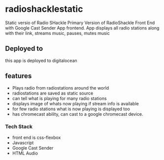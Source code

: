# radioshacklestatic
Static versio of Radio SHackle
Primary Version of RadioShackle Front End with Google Cast Sender App frontend. App displays all radio stations along with their link, streams music, pauses, mutes music
## Deployed to
this app is deployed to digitalocean
## features
- Plays radio from radiostations around the world
- radiostations are saved as static source
- can tell what is playing for many radio stations
- displays image of whats now playing if stream info is available
- for few radio stations what is now playing is displayed too 
- has chromecast ability, can cast to a google chromecast device.

### Tech Stack
- front end is css-flexbox
- Javascript
- Google Cast Sender
- HTML Audio

